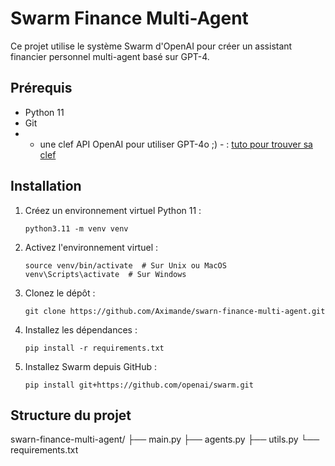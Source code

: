 # Swarm Finance Multi-Agent

Ce projet utilise le système Swarm d'OpenAI pour créer un assistant financier personnel multi-agent basé sur GPT-4.

## Prérequis

- Python 11
- Git
- - une clef API OpenAI pour utiliser GPT-4o ;) - : [tuto pour trouver sa clef](https://docs.google.com/document/d/1rXTdYsDDOY7ukc_95Ee69YKFVbzslrxYIF2Px0LqPLo/edit?usp=sharing) 

## Installation

1. Créez un environnement virtuel Python 11 :
   ```
   python3.11 -m venv venv
   ```

2. Activez l'environnement virtuel :
   ```
   source venv/bin/activate  # Sur Unix ou MacOS
   venv\Scripts\activate  # Sur Windows
   ```

3. Clonez le dépôt :
   ```
   git clone https://github.com/Aximande/swarn-finance-multi-agent.git
   ```

4. Installez les dépendances :
   ```
   pip install -r requirements.txt
   ```

5. Installez Swarm depuis GitHub :
   ```
   pip install git+https://github.com/openai/swarm.git
   ```

## Structure du projet

swarn-finance-multi-agent/
├── main.py
├── agents.py
├── utils.py
└── requirements.txt
